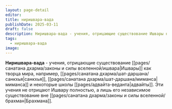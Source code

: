 ```yaml
---
layout: page-detail
editor: 
title: ниришвара-вада
publishDate: 2025-03-11
draft: false
description: Ниришвара-вада - учения, отрицающие существование Ишвары как творца мира, например, санкхья, миманса и некоторые школы адвайты. Эти учения не отрицают Ишвару полностью, а лишь его независимое существование вне Брахмана.
tags:
  - ниришвара-вада
image:
---
```

**Ниришвара-вада** - учения, отрицающие существование [[pages/санатана дхарма/законы и силы вселенной/ишвара|Ишвары]] как творца мира, например, [[pages/санатана дхарма/шат-даршана/санкхья|санкхья]], [[pages/санатана дхарма/шат-даршана/миманса|миманса]] и некоторые школы [[pages/адвайта-веданта|адвайты]]. Эти учения не отрицают Ишвару полностью, а лишь его независимое существование вне [[pages/санатана дхарма/законы и силы вселенной/брахман|Брахмана]].